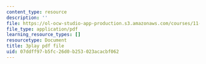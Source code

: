 ```yaml
---
content_type: resource
description: ''
file: https://ol-ocw-studio-app-production.s3.amazonaws.com/courses/11-384-malaysia-sustainable-cities-practicum-spring-2018/07ddff97b5fc26d0b253023acacbf062_b-PoEwPoRe8.pdf
file_type: application/pdf
learning_resource_types: []
resourcetype: Document
title: 3play pdf file
uid: 07ddff97-b5fc-26d0-b253-023acacbf062
---
```


